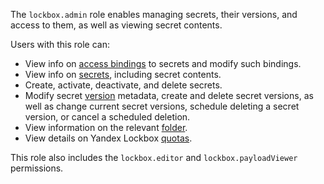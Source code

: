 The `lockbox.admin` role enables managing secrets, their versions, and access to them, as well as viewing secret contents.

Users with this role can:
* View info on [access bindings](../../iam/concepts/access-control/index.md#access-bindings) to secrets and modify such bindings.
* View info on [secrets](../../lockbox/concepts/secret.md#secret), including secret contents.
* Create, activate, deactivate, and delete secrets.
* Modify secret [version](../../lockbox/concepts/secret.md#version) metadata, create and delete secret versions, as well as change current secret versions, schedule deleting a secret version, or cancel a scheduled deletion.
* View information on the relevant [folder](../../resource-manager/concepts/resources-hierarchy.md#folder).
* View details on Yandex Lockbox [quotas](../../lockbox/concepts/limits.md#quotas).

This role also includes the `lockbox.editor` and `lockbox.payloadViewer` permissions.